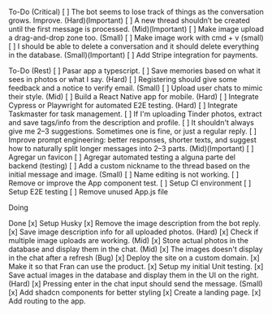 To-Do (Critical)
[ ] The bot seems to lose track of things as the conversation grows. Improve. (Hard)(Important)
[ ] A new thread shouldn’t be created until the first message is processed. (Mid)(Important)
[ ] Make image upload a drag-and-drop zone too. (Small)
[ ] Make image work with cmd + v (small) 
[ ] I should be able to delete a conversation and it should delete everything in the database. (Small)(Important)
[ ] Add Stripe integration for payments.

To-Do (Rest)
[ ] Pasar app a typescript.
[ ] Save memories based on what it sees in photos or what I say. (Hard)
[ ] Registering should give some feedback and a notice to verify email. (Small)
[ ] Upload user chats to mimic their style. (Mid)
[ ] Build a React Native app for mobile. (Hard)
[ ] Integrate Cypress or Playwright for automated E2E testing. (Hard)
[ ] Integrate Taskmaster for task management.
[ ] If I'm uploading Tinder photos, extract and save tags/info from the description and profile.
[ ] It shouldn't always give me 2–3 suggestions. Sometimes one is fine, or just a regular reply.
[ ] Improve prompt engineering: better responses, shorter texts, and suggest how to naturally split longer messages into 2–3 parts. (Mid)(Important)
[ ] Agregar un favicon
[ ] Agregar automated testing a alguna parte del backend (testing)
[ ] Add a custom nickname to the thread based on the initial message and image. (Small)
[ ] Name editing is not working.
[ ] Remove or improve the App component test.
[ ] Setup CI environment
[ ] Setup E2E testing
[ ] Remove unused App.js file

Doing

Done
[x] Setup Husky
[x] Remove the image description from the bot reply.
[x] Save image description info for all uploaded photos. (Hard)
[x] Check if multiple image uploads are working. (Mid)
[x] Store actual photos in the database and display them in the chat. (Mid)
[x] The images doesn't display in the chat after a refresh (Bug)
[x] Deploy the site on a custom domain.
[x] Make it so that Fran can use the product.
[x] Setup my initial Unit testing.
[x] Save actual images in the database and display them in the UI on the right. (Hard)
[x] Pressing enter in the chat input should send the message. (Small)
[x] Add shadcn components for better styling
[x] Create a landing page.
[x] Add routing to the app.
